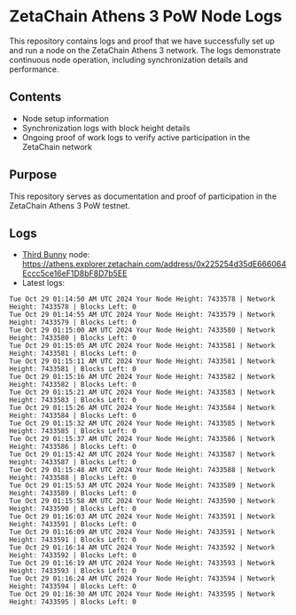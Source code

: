 # ZetaChain Athens 3 PoW Node Logs
This repository contains logs and proof that we have successfully set up and run a node on the ZetaChain Athens 3 network. The logs demonstrate continuous node operation, including synchronization details and performance.

## Contents
- Node setup information
- Synchronization logs with block height details
- Ongoing proof of work logs to verify active participation in the ZetaChain network

## Purpose
This repository serves as documentation and proof of participation in the ZetaChain Athens 3 PoW testnet.

## Logs

- [Third Bunny](https://thirdbunny.xyz/) node: https://athens.explorer.zetachain.com/address/0x225254d35dE666064Eccc5ce16eF1D8bF8D7b5EE
- Latest logs:
```
Tue Oct 29 01:14:50 AM UTC 2024 Your Node Height: 7433578 | Network Height: 7433578 | Blocks Left: 0
Tue Oct 29 01:14:55 AM UTC 2024 Your Node Height: 7433579 | Network Height: 7433579 | Blocks Left: 0
Tue Oct 29 01:15:00 AM UTC 2024 Your Node Height: 7433580 | Network Height: 7433580 | Blocks Left: 0
Tue Oct 29 01:15:05 AM UTC 2024 Your Node Height: 7433581 | Network Height: 7433581 | Blocks Left: 0
Tue Oct 29 01:15:11 AM UTC 2024 Your Node Height: 7433581 | Network Height: 7433581 | Blocks Left: 0
Tue Oct 29 01:15:16 AM UTC 2024 Your Node Height: 7433582 | Network Height: 7433582 | Blocks Left: 0
Tue Oct 29 01:15:21 AM UTC 2024 Your Node Height: 7433583 | Network Height: 7433583 | Blocks Left: 0
Tue Oct 29 01:15:26 AM UTC 2024 Your Node Height: 7433584 | Network Height: 7433584 | Blocks Left: 0
Tue Oct 29 01:15:32 AM UTC 2024 Your Node Height: 7433585 | Network Height: 7433585 | Blocks Left: 0
Tue Oct 29 01:15:37 AM UTC 2024 Your Node Height: 7433586 | Network Height: 7433586 | Blocks Left: 0
Tue Oct 29 01:15:42 AM UTC 2024 Your Node Height: 7433587 | Network Height: 7433587 | Blocks Left: 0
Tue Oct 29 01:15:48 AM UTC 2024 Your Node Height: 7433588 | Network Height: 7433588 | Blocks Left: 0
Tue Oct 29 01:15:53 AM UTC 2024 Your Node Height: 7433589 | Network Height: 7433589 | Blocks Left: 0
Tue Oct 29 01:15:58 AM UTC 2024 Your Node Height: 7433590 | Network Height: 7433590 | Blocks Left: 0
Tue Oct 29 01:16:03 AM UTC 2024 Your Node Height: 7433591 | Network Height: 7433591 | Blocks Left: 0
Tue Oct 29 01:16:09 AM UTC 2024 Your Node Height: 7433591 | Network Height: 7433591 | Blocks Left: 0
Tue Oct 29 01:16:14 AM UTC 2024 Your Node Height: 7433592 | Network Height: 7433592 | Blocks Left: 0
Tue Oct 29 01:16:19 AM UTC 2024 Your Node Height: 7433593 | Network Height: 7433593 | Blocks Left: 0
Tue Oct 29 01:16:24 AM UTC 2024 Your Node Height: 7433594 | Network Height: 7433594 | Blocks Left: 0
Tue Oct 29 01:16:30 AM UTC 2024 Your Node Height: 7433595 | Network Height: 7433595 | Blocks Left: 0
```

